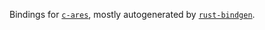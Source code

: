 Bindings for [`c-ares`](https://c-ares.haxx.se/), mostly autogenerated by [`rust-bindgen`](https://github.com/servo/rust-bindgen).
